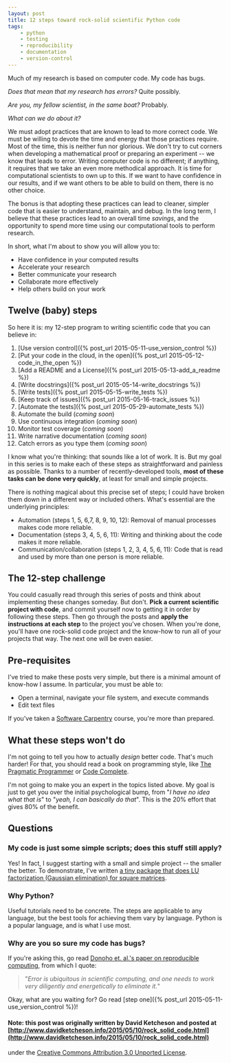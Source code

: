 ```yaml
---
layout: post
title: 12 steps toward rock-solid scientific Python code
tags:
    - python
    - testing
    - reproducibility
    - documentation
    - version-control
---
```


Much of my research is based on computer code.  My code has bugs.  

*Does that mean that my research has errors?*  Quite possibly.  

*Are you, my fellow scientist, in the same boat?*  Probably.

*What can we do about it?*

We must adopt practices that are known to lead to more correct code.
We must be willing to devote the time and energy that those practices require.
Most of the time, this is neither fun nor glorious.  We don't try to cut corners
when developing a mathematical proof or preparing an experiment -- we know that
leads to error.  Writing computer code is no different; if anything, it requires
that we take an even more methodical approach.
It is time for computational scientists to own up to this.  If we want to have
confidence in our results, and if we want others to be able to build on them,
there is no other choice.

The bonus is that adopting these practices can lead to cleaner, simpler code that is easier to understand, maintain, and debug.  In the long term, I believe that these practices lead to an overall time *savings*, and the opportunity to spend more time using our computational tools to perform research.

In short, what I'm about to show you will allow you to:

 - Have confidence in your computed results
 - Accelerate your research
 - Better communicate your research
 - Collaborate more effectively
 - Help others build on your work

## Twelve (baby) steps

So here it is: my 12-step program to writing scientific code that you can believe in:

1. [Use version control]({% post_url 2015-05-11-use_version_control %})
2. [Put your code in the cloud, in the open]({% post_url 2015-05-12-code_in_the_open %})
3. [Add a README and a License]({% post_url 2015-05-13-add_a_readme %})
4. [Write docstrings]({% post_url 2015-05-14-write_docstrings %})
5. [Write  tests]({% post_url 2015-05-15-write_tests %})
6. [Keep track of issues]({% post_url 2015-05-16-track_issues %})
7. [Automate the tests]({% post_url 2015-05-29-automate_tests %})
8. Automate the build (*coming soon*)
9. Use continuous integration (*coming soon*)
10. Monitor test coverage (*coming soon*)
11. Write narrative documentation (*coming soon*)
12. Catch errors as you type them (*coming soon*)

I know what you're thinking: that sounds like a lot of work.  It is.  But my goal in this series is to make each of these steps as straightforward and painless as possible.  Thanks to a number of recently-developed tools, **most of these tasks can be done very quickly**, at least for small and simple projects.

There is nothing magical about this precise set of steps; I could have broken them down in a different way or included others.  What's essential are the underlying principles:

- Automation (steps 1, 5, 6,7, 8, 9, 10, 12): Removal of manual processes makes code more reliable.
- Documentation (steps 3, 4, 5, 6, 11): Writing and thinking about the code makes it more reliable.
- Communication/collaboration (steps 1, 2, 3, 4, 5, 6, 11): Code that is read and used by more than one person is more reliable.

## The 12-step challenge
You could casually read through this series of posts and think about implementing these changes someday.  But don't.  **Pick a current scientific project with code**, and commit yourself now to getting it in order by following these steps.  Then go through the posts and **apply the instructions at each step** to the project you've chosen.  When you're done, you'll have one rock-solid code project and the know-how to run all of your projects that way.  The next one will be even easier.

## Pre-requisites
I've tried to make these posts very simple, but there is a minimal amount of know-how I assume.  In particular, you must be able to:

- Open a terminal, navigate your file system, and execute commands
- Edit text files

If you've taken a [Software Carpentry](http://software-carpentry.org/) course, you're more than prepared.

## What these steps won't do
I'm not going to tell you how to actually *design* better code.  That's much harder!  For that, you should read a book on programming style, like [The Pragmatic Programmer](https://pragprog.com/the-pragmatic-programmer) or [Code Complete](http://cc2e.com/).

I'm not going to make you an expert in the topics listed above.  My goal is just to get you over the initial
psychological bump, from "*I have no idea what that is*" to "*yeah, I can basically do that*".  This is the 20%
effort that gives 80% of the benefit.

## Questions

### My code is just some simple scripts; does this stuff still apply?

Yes!  In fact, I suggest starting with a small and simple project -- the smaller the better.  To demonstrate, I've written [a tiny package that does LU factorization (Gaussian elimination) for square matrices](https://github.com/ketch/rock-solid-code-demo).


### Why Python?

Useful tutorials need to be concrete.  The steps are applicable to any language, but the best tools
for achieving them vary by language.  Python is a popular language, and is what I use most.

### Why are you so sure my code has bugs?

If you're asking this, go read [Donoho et. al.'s paper on reproducible computing](http://statweb.stanford.edu/~donoho/Reports/2008/15YrsReproResch-20080426.pdf), from which I quote:

> "*Error is ubiquitous in scientific computing, and one needs to work very diligently and energetically to eliminate it.*"

Okay, what are you waiting for?  Go read [step one]({% post_url 2015-05-11-use_version_control %})!

#### Note: this post was originally written by David Ketcheson and posted at [http://www.davidketcheson.info/2015/05/10/rock_solid_code.html](http://www.davidketcheson.info/2015/05/10/rock_solid_code.html)
 under the [Creative Commons Attribution 3.0 Unported License](http://creativecommons.org/licenses/by/3.0/deed.en_US).
